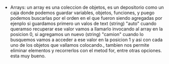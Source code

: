 * Arrays: un array es una coleccion de objetos, es un depositorio como un caja donde podemos guardar variables, objetos, funciones, y puego podemos buscarlas por el orden en el que fueron siendo agregadas por ejenplo si guardamos primero un valos de text (string) "auto" cuando queramso recuperar ese valor vamos a llamarlo invocando al array en la posicion 0, si agregamos un nuevo (string) "camion" cuando lo busquemos vamos a acceder a ese valor en la posicion 1 y asi con cada uno de los objetos que vallamos colocando., tambien nos permite eliminar elementos y recorrerlos con el metod for, entre otras opciones. esta muy bueno. 
